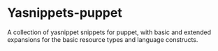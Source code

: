 # Yasnippets-puppet

A collection of yasnippet snippets for puppet, with basic and extended
expansions for the basic resource types and language constructs.